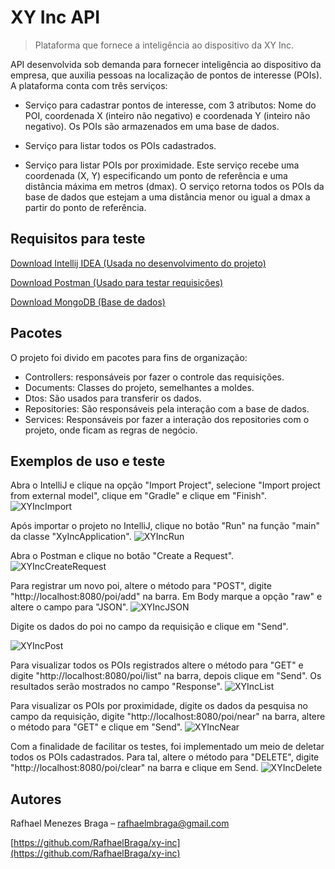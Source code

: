 # XY Inc API
> Plataforma que fornece a inteligência ao dispositivo da XY Inc.

API desenvolvida sob demanda para fornecer inteligência ao dispositivo da empresa, que auxilia pessoas na localização de pontos de interesse (POIs). A plataforma conta com três serviços:
-   Serviço para cadastrar pontos de interesse, com 3 atributos: Nome do POI, coordenada X (inteiro não negativo) e coordenada Y (inteiro não negativo). Os POIs são armazenados em uma base de dados.    

-   Serviço para listar todos os POIs cadastrados.    

-   Serviço para listar POIs por proximidade. Este serviço recebe uma coordenada (X, Y) especificando um ponto de referência e uma distância máxima em metros (dmax). O serviço retorna todos os POIs da base de dados que estejam a uma distância menor ou igual a dmax a partir do ponto de referência.


## Requisitos para teste

[Download Intellij IDEA (Usada no desenvolvimento do projeto)](https://www.jetbrains.com/idea/download/)

[Download Postman (Usado para testar requisições)](https://www.getpostman.com/downloads/)

[Download MongoDB (Base de dados)](https://www.mongodb.com/download-center/community)

## Pacotes 
O projeto foi divido em pacotes para fins de organização:

-	Controllers: responsáveis por fazer o controle das requisições.
-	Documents: Classes do projeto, semelhantes a moldes.
-	Dtos: São usados para transferir os dados.
-	Repositories: São responsáveis pela interação com a base de dados.
-	Services: Responsáveis por fazer a interação dos repositories com o projeto, onde ficam as regras de negócio.

## Exemplos de uso e teste
Abra o IntelliJ e clique na opção "Import Project", selecione "Import project from external model", clique em "Gradle" e clique em "Finish".
![XYIncImport](https://user-images.githubusercontent.com/49730865/71595048-ef2af200-2b18-11ea-8a10-27920ac52f68.png)

Após importar o projeto no IntelliJ, clique no botão "Run" na função "main" da classe "XyIncApplication".
![XYIncRun](https://user-images.githubusercontent.com/49730865/71594662-94dd6180-2b17-11ea-9d57-5982f0f52eff.png)


Abra o Postman e clique no botão "Create a Request".
![XYIncCreateRequest](https://user-images.githubusercontent.com/49730865/71589790-ddd7ea80-2b04-11ea-971a-12ebb4d65946.png)


Para registrar um novo poi, altere o método para "POST", digite "http://localhost:8080/poi/add" na barra. Em Body marque a opção "raw" e altere o campo para "JSON".
![XYIncJSON](https://user-images.githubusercontent.com/49730865/71590007-bcc3c980-2b05-11ea-9969-30972a9ab045.png)



Digite os dados do poi no campo da requisição e clique em "Send".

![XYIncPost](https://user-images.githubusercontent.com/49730865/71590024-ccdba900-2b05-11ea-86c3-b58a2ee4fb83.png)

Para  visualizar todos os POIs registrados altere o método para "GET" e digite "http://localhost:8080/poi/list" na barra, depois clique em "Send". Os resultados serão mostrados no campo "Response".
![XYIncList](https://user-images.githubusercontent.com/49730865/71590038-debd4c00-2b05-11ea-9890-173726792022.png)


Para visualizar os POIs por proximidade, digite os dados da pesquisa no campo da requisição, digite "http://localhost:8080/poi/near" na barra, altere o método para "GET" e clique em "Send".
![XYIncNear](https://user-images.githubusercontent.com/49730865/71590049-ea107780-2b05-11ea-940b-4517071d6ff0.png)


Com a finalidade de facilitar os testes, foi implementado um meio de deletar todos os POIs cadastrados. Para tal, altere o método para "DELETE", digite "http://localhost:8080/poi/clear" na barra e clique em Send.
![XYIncDelete](https://user-images.githubusercontent.com/49730865/71590073-fb598400-2b05-11ea-8f0a-0745abf60bab.png)



## Autores

Rafhael Menezes Braga – rafhaelmbraga@gmail.com

[https://github.com/RafhaelBraga/xy-inc](https://github.com/RafhaelBraga/xy-inc)
